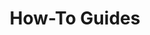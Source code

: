 ---
title: How-To Guides
weight: 500
description: "Task-oriented topics that focus on how to use F5 NGINX Management Suite Security Monitoring."
url: /nginx-management-suite/security/how-to/
---